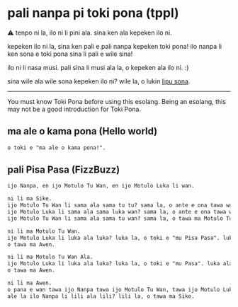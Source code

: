 # pali nanpa pi toki pona (tppl)

⚠ tenpo ni la, ilo ni li pini ala. sina ken ala kepeken ilo ni.

kepeken ilo ni la, sina ken pali e pali nanpa kepeken toki pona! ilo nanpa li ken sona e toki pona sina li pali e wile sina!

ilo ni li nasa musi. pali sina li musi ala la, o kepeken ala ilo ni. :)

sina wile ala wile sona kepeken ilo ni? wile la, o lukin [lipu sona].

[lipu sona]: ./lipu-sona.md

---

You must know Toki Pona before using this esolang. Being an esolang, this may not be a good introduction for Toki Pona.

## ma ale o kama pona (Hello world)

```txt
o toki e "ma ale o kama pona!".
```

## pali Pisa Pasa (FizzBuzz)

```txt
ijo Nanpa, en ijo Motulo Tu Wan, en ijo Motulo Luka li wan.

ni li ma Sike.
ijo Motulo Tu Wan li sama ala sama tu tu? sama la, o ante e ona tawa wan.
ijo Motulo Luka li sama ala sama luka wan? sama la, o ante e ona tawa wan.
ijo Motulo Tu Wan li sama ala sama tu wan? sama la, o tawa ma Motulo Tu Wan. sama ala, la o tawa ma Motulo Tu Wan Ala.

ni li ma Motulo Tu Wan.
ijo Motulo Luka li luka ala luka? luka la, o toki e "mu Pisa Pasa". luka ala la, o toki e "mu Pisa".
o tawa ma Awen.

ni li ma Motulo Tu Wan Ala.
ijo Motulo Luka li luka ala luka? luka la, o toki e "mu Pasa". luka ala la, o toki e ijo Nanpa.
o tawa ma Awen.

ni li ma Awen.
o pana e wan tawa ijo Nanpa tawa ijo Motulo Tu Wan, tawa ijo Motulo Luka.
ale la ilo Nanpa li lili ala lili? lili la, o tawa ma Sike.
```
